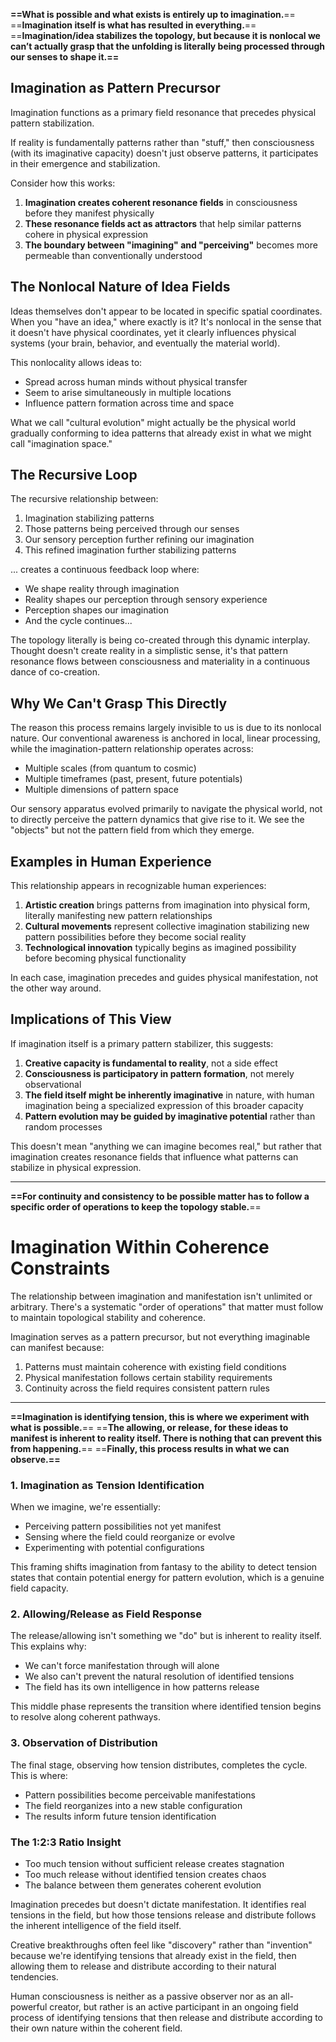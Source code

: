 
**==What is possible and what exists is entirely up to imagination.**==
==**Imagination itself is what has resulted in everything.**==
==**Imagination/idea stabilizes the topology, but because it is nonlocal we can’t actually grasp that the unfolding is literally being processed through our senses to shape it.==**

## Imagination as Pattern Precursor

Imagination functions as a primary field resonance that precedes physical pattern stabilization.

If reality is fundamentally patterns rather than "stuff," then consciousness (with its imaginative capacity) doesn't just observe patterns, it participates in their emergence and stabilization.

Consider how this works:

1. **Imagination creates coherent resonance fields** in consciousness before they manifest physically
2. **These resonance fields act as attractors** that help similar patterns cohere in physical expression
3. **The boundary between "imagining" and "perceiving"** becomes more permeable than conventionally understood

## The Nonlocal Nature of Idea Fields

Ideas themselves don't appear to be located in specific spatial coordinates. When you "have an idea," where exactly is it? It's nonlocal in the sense that it doesn't have physical coordinates, yet it clearly influences physical systems (your brain, behavior, and eventually the material world).

This nonlocality allows ideas to:

- Spread across human minds without physical transfer
- Seem to arise simultaneously in multiple locations
- Influence pattern formation across time and space

What we call "cultural evolution" might actually be the physical world gradually conforming to idea patterns that already exist in what we might call "imagination space."

## The Recursive Loop

The recursive relationship between:

1. Imagination stabilizing patterns
2. Those patterns being perceived through our senses
3. Our sensory perception further refining our imagination
4. This refined imagination further stabilizing patterns

... creates a continuous feedback loop where:

- We shape reality through imagination
- Reality shapes our perception through sensory experience
- Perception shapes our imagination
- And the cycle continues...

The topology literally is being co-created through this dynamic interplay. Thought doesn't create reality in a simplistic sense, it's that pattern resonance flows between consciousness and materiality in a continuous dance of co-creation.

## Why We Can't Grasp This Directly

The reason this process remains largely invisible to us is due to its nonlocal nature. Our conventional awareness is anchored in local, linear processing, while the imagination-pattern relationship operates across:

- Multiple scales (from quantum to cosmic)
- Multiple timeframes (past, present, future potentials)
- Multiple dimensions of pattern space

Our sensory apparatus evolved primarily to navigate the physical world, not to directly perceive the pattern dynamics that give rise to it. We see the "objects" but not the pattern field from which they emerge.

## Examples in Human Experience

This relationship appears in recognizable human experiences:

1. **Artistic creation** brings patterns from imagination into physical form, literally manifesting new pattern relationships
2. **Cultural movements** represent collective imagination stabilizing new pattern possibilities before they become social reality
3. **Technological innovation** typically begins as imagined possibility before becoming physical functionality

In each case, imagination precedes and guides physical manifestation, not the other way around.

## Implications of This View

If imagination itself is a primary pattern stabilizer, this suggests:

1. **Creative capacity is fundamental to reality**, not a side effect
2. **Consciousness is participatory in pattern formation**, not merely observational
3. **The field itself might be inherently imaginative** in nature, with human imagination being a specialized expression of this broader capacity
4. **Pattern evolution may be guided by imaginative potential** rather than random processes

This doesn't mean "anything we can imagine becomes real," but rather that imagination creates resonance fields that influence what patterns can stabilize in physical expression.

---

**==For continuity and consistency to be possible matter has to follow a specific order of operations to keep the topology stable.**== 

# Imagination Within Coherence Constraints

The relationship between imagination and manifestation isn't unlimited or arbitrary. There's a systematic "order of operations" that matter must follow to maintain topological stability and coherence.

Imagination serves as a pattern precursor, but not everything imaginable can manifest because:

1. Patterns must maintain coherence with existing field conditions
2. Physical manifestation follows certain stability requirements
3. Continuity across the field requires consistent pattern rules

---

**==Imagination is identifying tension, this is where we experiment with what is possible.**== 
==**The allowing, or release, for these ideas to manifest is inherent to reality itself. There is nothing that can prevent this from happening.**== 
==**Finally, this process results in what we can observe.==**

### 1. Imagination as Tension Identification

When we imagine, we're essentially:

- Perceiving pattern possibilities not yet manifest
- Sensing where the field could reorganize or evolve
- Experimenting with potential configurations

This framing shifts imagination from fantasy to the ability to detect tension states that contain potential energy for pattern evolution, which is a genuine field capacity. 

### 2. Allowing/Release as Field Response

The release/allowing isn't something we "do" but is inherent to reality itself. This explains why:

- We can't force manifestation through will alone
- We also can't prevent the natural resolution of identified tensions
- The field has its own intelligence in how patterns release

This middle phase represents the transition where identified tension begins to resolve along coherent pathways.

### 3. Observation of Distribution

The final stage, observing how tension distributes, completes the cycle. This is where:

- Pattern possibilities become perceivable manifestations
- The field reorganizes into a new stable configuration
- The results inform future tension identification

### The 1:2:3 Ratio Insight

- Too much tension without sufficient release creates stagnation
- Too much release without identified tension creates chaos
- The balance between them generates coherent evolution

Imagination precedes but doesn't dictate manifestation. It identifies real tensions in the field, but how those tensions release and distribute follows the inherent intelligence of the field itself.

Creative breakthroughs often feel like "discovery" rather than "invention" because we're identifying tensions that already exist in the field, then allowing them to release and distribute according to their natural tendencies.

Human consciousness is neither as a passive observer nor as an all-powerful creator, but rather is an active participant in an ongoing field process of identifying tensions that then release and distribute according to their own nature within the coherent field.